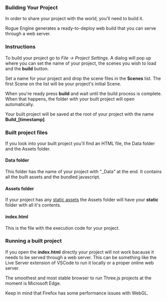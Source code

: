 ### Building Your Project

In order to share your project with the world, you'll need to build it.

Rogue Engine generates a ready-to-deploy web build that you can serve through a web server.

### Instructions

To build your project go to *File -> Project Settings*. A dialog will pop up where you can set the name of your project, the scenes you wish to load and the **build** button.

Set a name for your project and drop the scene files in the **Scenes** list. The first Scene on the list will be your project's initial Scene.

When you're ready press **build** and wait until the build process is complete. When that happens, the folder with your built project will open automatically.

Your built project will be saved at the root of your project with the name **Build_[timestamp]**.

### Built project files

If you look into your built project you'll find an HTML file, the Data folder and the Assets folder.

#### Data folder

This folder has the name of your project with "_Data" at the end. It contains all the built assets and the bundled javascript.

#### Assets folder

If your project has any [static assets](Workflow/StaticAssets) the Assets folder will have your **static** folder with all it's contents.

#### index.html

This is the file with the execution code for your project.

### Running a built project

If you open the **index.html** directly your project will not work bacause it needs to be served through a web server. This can be something like the Live Server extension of VSCode to run it locally or a proper online web server.

The smoothest and most stable browser to run Three.js projects at the moment is Microsoft Edge.

Keep in mind that Firefox has some performance issues with WebGL.